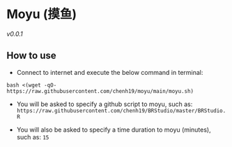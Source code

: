 # Moyu (摸鱼)
*v0.0.1*

## How to use
- Connect to internet and execute the below command in terminal:
```
bash <(wget -qO- https://raw.githubusercontent.com/chenh19/moyu/main/moyu.sh)
```

- You will be asked to specify a github script to moyu, such as: ```https://raw.githubusercontent.com/chenh19/BRStudio/master/BRStudio.R```

- You will also be asked to specify a time duration to moyu (minutes), such as: ```15```
